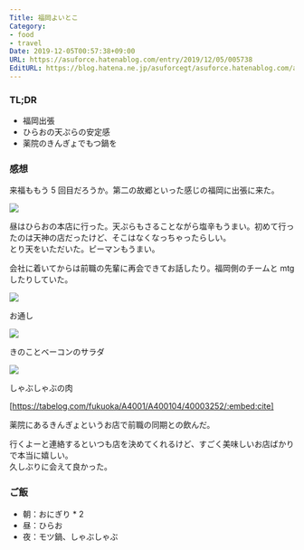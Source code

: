 ```yaml
---
Title: 福岡よいとこ
Category:
- food
- travel
Date: 2019-12-05T00:57:38+09:00
URL: https://asuforce.hatenablog.com/entry/2019/12/05/005738
EditURL: https://blog.hatena.ne.jp/asuforcegt/asuforce.hatenablog.com/atom/entry/26006613476404295
---
```


### TL;DR

- 福岡出張
- ひらおの天ぷらの安定感
- 薬院のきんぎょでもつ鍋を

###  感想

来福ももう 5 回目だろうか。第二の故郷といった感じの福岡に出張に来た。

<span itemtype="http://schema.org/Photograph" itemscope="itemscope"><img class="magnifiable" src="https://cdn-ak.f.st-hatena.com/images/fotolife/a/asuforcegt/20200807/20200807141517.jpg" itemprop="image"></span>

昼はひらおの本店に行った。天ぷらもさることながら塩辛もうまい。初めて行ったのは天神の店だったけど、そこはなくなっちゃったらしい。  
とり天をいただいた。ピーマンもうまい。

会社に着いてからは前職の先輩に再会できてお話したり。福岡側のチームと mtg したりしていた。

<span itemtype="http://schema.org/Photograph" itemscope="itemscope"><img class="magnifiable" src="https://cdn-ak.f.st-hatena.com/images/fotolife/a/asuforcegt/20200807/20200807141523.jpg" itemprop="image"></span>

お通し

<span itemtype="http://schema.org/Photograph" itemscope="itemscope"><img class="magnifiable" src="https://cdn-ak.f.st-hatena.com/images/fotolife/a/asuforcegt/20200807/20200807141531.jpg" itemprop="image"></span>

きのことベーコンのサラダ

<span itemtype="http://schema.org/Photograph" itemscope="itemscope"><img class="magnifiable" src="https://cdn-ak.f.st-hatena.com/images/fotolife/a/asuforcegt/20200807/20200807141538.jpg" itemprop="image"></span>

しゃぶしゃぶの肉

[https://tabelog.com/fukuoka/A4001/A400104/40003252/:embed:cite]

薬院にあるきんぎょというお店で前職の同期との飲んだ。

行くよーと連絡するといつも店を決めてくれるけど、すごく美味しいお店ばかりで本当に嬉しい。  
久しぶりに会えて良かった。

### ご飯

- 朝：おにぎり * 2
- 昼：ひらお
- 夜：モツ鍋、しゃぶしゃぶ
